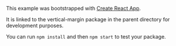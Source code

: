 This example was bootstrapped with [Create React App](https://github.com/facebook/create-react-app).

It is linked to the vertical-margin package in the parent directory for development purposes.

You can run `npm install` and then `npm start` to test your package.
